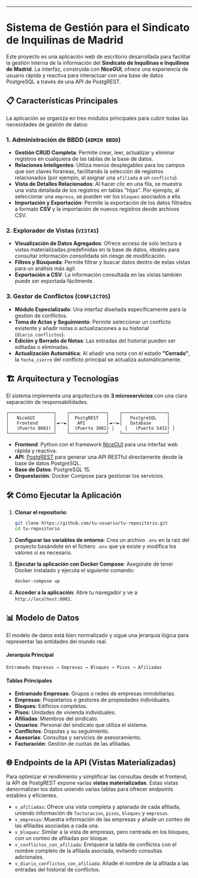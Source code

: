 
-----

# Sistema de Gestión para el Sindicato de Inquilinas de Madrid

Este proyecto es una aplicación web de escritorio desarrollada para facilitar la gestión interna de la información del **Sindicato de Inquilinas e Inquilinos de Madrid**. La interfaz, construida con **NiceGUI**, ofrece una experiencia de usuario rápida y reactiva para interactuar con una base de datos PostgreSQL a través de una API de PostgREST.

## 📋 Características Principales

La aplicación se organiza en tres módulos principales para cubrir todas las necesidades de gestión de datos:

### 1\. **Administración de BBDD (`ADMIN BBDD`)**

  - **Gestión CRUD Completa**: Permite crear, leer, actualizar y eliminar registros en cualquiera de las tablas de la base de datos.
  - **Relaciones Inteligentes**: Utiliza menús desplegables para los campos que son claves foráneas, facilitando la selección de registros relacionados (por ejemplo, al asignar una `afiliada` a un `conflicto`).
  - **Vista de Detalles Relacionados**: Al hacer clic en una fila, se muestra una vista detallada de los registros en tablas "hijas". Por ejemplo, al seleccionar una `empresa`, se pueden ver los `bloques` asociados a ella.
  - **Importación y Exportación**: Permite la exportación de los datos filtrados a formato **CSV** y la importación de nuevos registros desde archivos CSV.

### 2\. **Explorador de Vistas (`VISTAS`)**

  - **Visualización de Datos Agregados**: Ofrece acceso de solo lectura a vistas materializadas predefinidas en la base de datos, ideales para consultar información consolidada sin riesgo de modificación.
  - **Filtros y Búsqueda**: Permite filtrar y buscar datos dentro de estas vistas para un análisis más ágil.
  - **Exportación a CSV**: La información consultada en las vistas también puede ser exportada fácilmente.

### 3\. **Gestor de Conflictos (`CONFLICTOS`)**

  - **Módulo Especializado**: Una interfaz diseñada específicamente para la gestión de conflictos.
  - **Toma de Actas y Seguimiento**: Permite seleccionar un conflicto existente y añadir notas o actualizaciones a su historial (`diario_conflictos`).
  - **Edición y Borrado de Notas**: Las entradas del historial pueden ser editadas o eliminadas.
  - **Actualización Automática**: Al añadir una nota con el estado **"Cerrado"**, la `fecha_cierre` del conflicto principal se actualiza automáticamente.

## 🏗️ Arquitectura y Tecnologías

El sistema implementa una arquitectura de **3 microservicios** con una clara separación de responsabilidades.

```
┌─────────────────┐    ┌──────────────┐    ┌─────────────────┐
│   NiceGUI       │    │  PostgREST   │    │   PostgreSQL    │
│   Frontend      │◄──►│   API        │◄──►│   Database      │
│   (Puerto 8081) │    │  (Puerto 3001) │    │   (Puerto 5432) │
└─────────────────┘    └──────────────┘    └─────────────────┘
```

  - **Frontend**: Python con el framework [NiceGUI](https://nicegui.io/) para una interfaz web rápida y reactiva.
  - **API**: [PostgREST](http://postgrest.org/) para generar una API RESTful directamente desde la base de datos PostgreSQL.
  - **Base de Datos**: PostgreSQL 15.
  - **Orquestación**: Docker Compose para gestionar los servicios.

## 🛠️ Cómo Ejecutar la Aplicación

1.  **Clonar el repositorio**:

    ```bash
    git clone https://github.com/tu-usuario/tu-repositorio.git
    cd tu-repositorio
    ```

2.  **Configurar las variables de entorno**:
    Crea un archivo `.env` en la raíz del proyecto basándote en el fichero `.env` que ya existe y modifica los valores si es necesario.

3.  **Ejecutar la aplicación con Docker Compose**:
    Asegúrate de tener Docker instalado y ejecuta el siguiente comando:

    ```bash
    docker-compose up
    ```

4.  **Acceder a la aplicación**:
    Abre tu navegador y ve a `http://localhost:8081`.

## 📊 Modelo de Datos

El modelo de datos está bien normalizado y sigue una jerarquía lógica para representar las entidades del mundo real.

#### Jerarquía Principal

```
Entramado Empresas → Empresas → Bloques → Pisos → Afiliadas
```

#### Tablas Principales

  - **Entramado Empresas**: Grupos o redes de empresas inmobiliarias.
  - **Empresas**: Propietarios o gestores de propiedades individuales.
  - **Bloques**: Edificios completos.
  - **Pisos**: Unidades de vivienda individuales.
  - **Afiliadas**: Miembros del sindicato.
  - **Usuarios**: Personal del sindicato que utiliza el sistema.
  - **Conflictos**: Disputas y su seguimiento.
  - **Asesorías**: Consultas y servicios de asesoramiento.
  - **Facturación**: Gestión de cuotas de las afiliadas.

## 🌐 Endpoints de la API (Vistas Materializadas)

Para optimizar el rendimiento y simplificar las consultas desde el frontend, la API de PostgREST expone varias **vistas materializadas**. Estas vistas denormalizan los datos uniendo varias tablas para ofrecer endpoints estables y eficientes.

  - `v_afiliadas`: Ofrece una vista completa y aplanada de cada afiliada, uniendo información de `facturacion`, `pisos`, `bloques` y `empresas`.
  - `v_empresas`: Muestra información de las empresas y añade un conteo de las afiliadas asociadas a cada una.
  - `v_bloques`: Similar a la vista de empresas, pero centrada en los bloques, con un conteo de afiliadas por bloque.
  - `v_conflictos_con_afiliada`: Enriquece la tabla de conflictos con el nombre completo de la afiliada asociada, evitando consultas adicionales.
  - `v_diario_conflictos_con_afiliada`: Añade el nombre de la afiliada a las entradas del historial de conflictos.